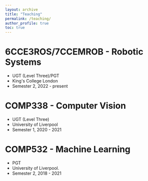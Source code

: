 ```yaml
---
layout: archive
title: "Teaching"
permalink: /teaching/
author_profile: true
toc: true
---
```


# 6CCE3ROS/7CCEMROB - Robotic Systems
* UGT (Level Three)/PGT
* King's College London
* Semester 2, 2022 - present

# COMP338 - Computer Vision 
* UGT (Level Three)
* University of Liverpool
* Semester 1, 2020 - 2021 

# COMP532 - Machine Learning
* PGT 
* University of Liverpool.
* Semester 2, 2018 - 2021 
